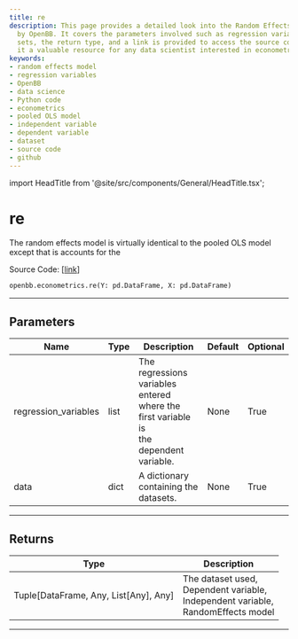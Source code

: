 ```yaml
---
title: re
description: This page provides a detailed look into the Random Effects Model developed
  by OpenBB. It covers the parameters involved such as regression variables and data
  sets, the return type, and a link is provided to access the source code, making
  it a valuable resource for any data scientist interested in econometrics.
keywords:
- random effects model
- regression variables
- OpenBB
- data science
- Python code
- econometrics
- pooled OLS model
- independent variable
- dependent variable
- dataset
- source code
- github
---
```


import HeadTitle from '@site/src/components/General/HeadTitle.tsx';

<HeadTitle title="re - Econometrics - Reference | OpenBB SDK Docs" />

# re

The random effects model is virtually identical to the pooled OLS model except that is accounts for the

Source Code: [[link](https://github.com/OpenBB-finance/OpenBBTerminal/tree/main/openbb_terminal/econometrics/regression_model.py#L276)]

```python
openbb.econometrics.re(Y: pd.DataFrame, X: pd.DataFrame)
```

---

## Parameters

| Name | Type | Description | Default | Optional |
| ---- | ---- | ----------- | ------- | -------- |
| regression_variables | list | The regressions variables entered where the first variable is<br/>the dependent variable. | None | True |
| data | dict | A dictionary containing the datasets. | None | True |


---

## Returns

| Type | Description |
| ---- | ----------- |
| Tuple[DataFrame, Any, List[Any], Any] | The dataset used,<br/>Dependent variable,<br/>Independent variable,<br/>RandomEffects model |
---
